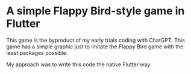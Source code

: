 A simple Flappy Bird-style game in Flutter
====================================

This game is the byproduct of my early trials coding with ChatGPT. This game has a simple graphic just to imitate the Flappy Bird game with the least packages possible.

My approach was to write this code the native Flutter way.
